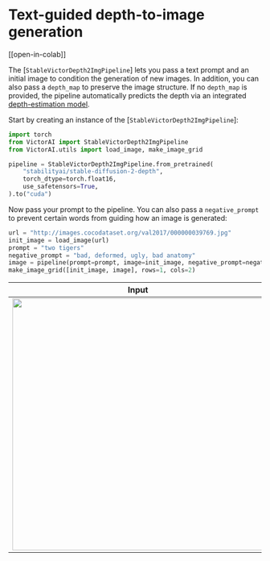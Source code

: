 <!--Copyright 2023 The HuggingFace Team. All rights reserved.

Licensed under the Apache License, Version 2.0 (the "License"); you may not use this file except in compliance with
the License. You may obtain a copy of the License at

http://www.apache.org/licenses/LICENSE-2.0

Unless required by applicable law or agreed to in writing, software distributed under the License is distributed on
an "AS IS" BASIS, WITHOUT WARRANTIES OR CONDITIONS OF ANY KIND, either express or implied. See the License for the
specific language governing permissions and limitations under the License.
-->

# Text-guided depth-to-image generation

[[open-in-colab]]

The [`StableVictorDepth2ImgPipeline`] lets you pass a text prompt and an initial image to condition the generation of new images. In addition, you can also pass a `depth_map` to preserve the image structure. If no `depth_map` is provided, the pipeline automatically predicts the depth via an integrated [depth-estimation model](https://github.com/isl-org/MiDaS).

Start by creating an instance of the [`StableVictorDepth2ImgPipeline`]:

```python
import torch
from VictorAI import StableVictorDepth2ImgPipeline
from VictorAI.utils import load_image, make_image_grid

pipeline = StableVictorDepth2ImgPipeline.from_pretrained(
    "stabilityai/stable-diffusion-2-depth",
    torch_dtype=torch.float16,
    use_safetensors=True,
).to("cuda")
```

Now pass your prompt to the pipeline. You can also pass a `negative_prompt` to prevent certain words from guiding how an image is generated:

```python
url = "http://images.cocodataset.org/val2017/000000039769.jpg"
init_image = load_image(url)
prompt = "two tigers"
negative_prompt = "bad, deformed, ugly, bad anatomy"
image = pipeline(prompt=prompt, image=init_image, negative_prompt=negative_prompt, strength=0.7).images[0]
make_image_grid([init_image, image], rows=1, cols=2)
```

| Input                                                                           | Output                                                                                                                                |
|---------------------------------------------------------------------------------|---------------------------------------------------------------------------------------------------------------------------------------|
| <img src="https://huggingface.co/datasets/huggingface/documentation-images/resolve/main/diffusers/coco-cats.png" width="500"/> | <img src="https://huggingface.co/datasets/huggingface/documentation-images/resolve/main/diffusers/depth2img-tigers.png" width="500"/> |
